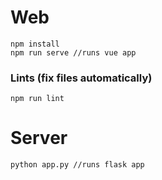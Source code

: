 # Web

```
npm install
npm run serve //runs vue app
```

### Lints (fix files automatically)
```
npm run lint
```

# Server
```
python app.py //runs flask app
```